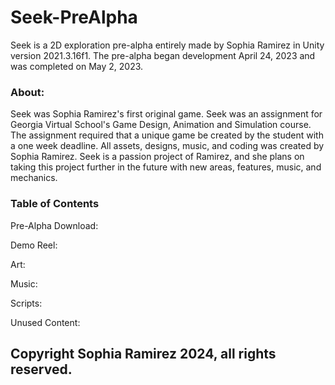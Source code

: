 # Seek-PreAlpha
Seek is a 2D exploration pre-alpha entirely made by Sophia Ramirez in Unity version 2021.3.16f1. The pre-alpha began development April 24, 2023 and was completed on May 2, 2023.

### About:

Seek was Sophia Ramirez's first original game. Seek was an assignment for Georgia Virtual School's Game Design, Animation and Simulation course. The assignment required that a unique game be created by the student with a one week deadline. All assets, designs, music, and coding was created by Sophia Ramirez. Seek is a passion project of Ramirez, and she plans on taking this project further in the future with new areas, features, music, and mechanics.

### Table of Contents

Pre-Alpha Download:

Demo Reel:

Art:

Music:

Scripts:

Unused Content:



## Copyright Sophia Ramirez 2024, all rights reserved.
